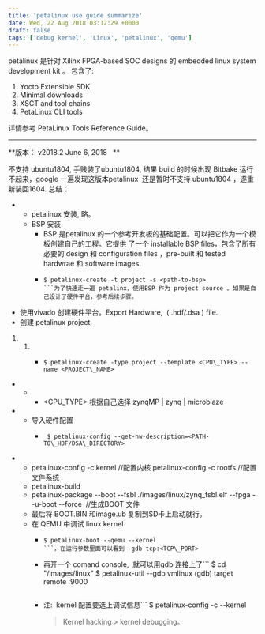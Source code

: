 ```yaml
---
title: 'petalinux use guide summarize'
date: Wed, 22 Aug 2018 03:12:29 +0000
draft: false
tags: ['debug kernel', 'Linux', 'petalinux', 'qemu']
---
```


petalinux 是针对 Xilinx FPGA-based SOC designs 的 embedded linux system development kit 。 包含了:

1.  Yocto Extensible SDK
2.  Minimal downloads
3.  XSCT and tool chains
4.  PetaLinux CLI tools

详情参考 PetaLinux Tools Reference Guide。

* * *

**版本： v2018.2 June 6, 2018   **

不支持 ubuntu1804, 手贱装了ubuntu1804, 结果 build 的时候出现 Bitbake 运行不起来，google 一遍发现这版本petalinux  还是暂时不支持 ubuntu1804 ，遂重新装回1604. 总结：

*   *   petalinux 安装, 略。
    *   BSP 安装
        *   BSP 是petalinux 的一个参考开发板的基础配置。可以把它作为一个模板创建自己的工程。它提供 了一个 installable BSP files，包含了所有必要的 design 和 configuration files ，pre-built 和 tested hardwrae 和 software images.
        *   ```
            $ petalinux-create -t project -s <path-to-bsp>
            ```为了快速走一遍 petalinx，使用BSP 作为 project source 。如果是自己设计了硬件平台，参考后续步骤。

*   使用vivado 创建硬件平台。Export Hardware,  ( .hdf/.dsa ) file.
*   创建 petalinux project.

1.  1.  *   ```
            $ petalinux-create -type project --template <CPU\_TYPE> --name <PROJECT\_NAME>
            ```

*   *   *   <CPU\_TYPE> 根据自己选择 zynqMP | zynq | microblaze

*   *   导入硬件配置
        *   ```
             $ petalinux-config --get-hw-description=<PATH-TO\_HDF/DSA\_DIRECTORY>
            ```

*   *   petalinux-config -c kernel //配置内核 petalinux-config -c rootfs //配置文件系统
    *   petalinux-build
    *   petalinux-package --boot --fsbl ./images/linux/zynq\_fsbl.elf --fpga --u-boot --force  //生成BOOT 文件
    *   最后将 BOOT.BIN 和image.ub 复制到SD卡上启动就行。
    *   在 QEMU 中调试 linux kernel
        *   ```
            $ petalinux-boot --qemu --kernel
            ```，在运行参数里面可以看到 -gdb tcp:<TCP\_PORT>
        *   再开一个 comand console,  就可以用gdb 连接上了```
            $ cd "<plnx-proj-root>/images/linux"
            $ petalinux-util --gdb vmlinux
             (gdb) target remote :9000
            ```
        *   注:  kernel 配置要选上调试信息```
            $ petalinux-config -c --kernel 
            > Kernel hacking > kernel debugging。
            ```
